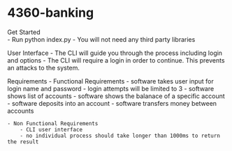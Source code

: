 # 4360-banking

Get Started    
    - Run  python index.py
    - You will not need any third party libraries

User Interface
    - The CLI will guide you through the process including login and options
    - The CLI will require a login in order to continue. This prevents an attacks to the system.


Requirements
    - Functional Requirements
        - software takes user input for login name and password
        - login attempts will be limited to 3
        - software shows list of accounts
        - software shows the balanace of a specific account
        - software deposits into an account
        - software transfers money between accounts

    - Non Functional Requirements
        - CLI user interface
        - no individual process should take longer than 1000ms to return the result
